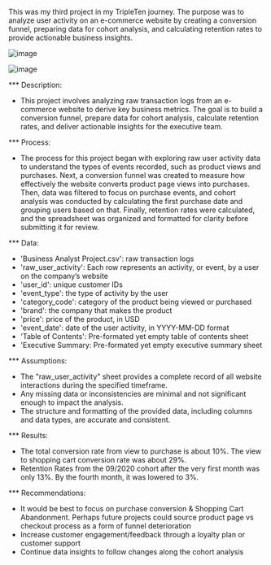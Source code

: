This was my third project in my TripleTen journey. The purpose was to analyze user activity on an e-commerce website by creating a conversion funnel, preparing data for cohort analysis, and calculating retention rates to provide actionable business insights.

![image](https://github.com/user-attachments/assets/e8bdfbc2-432e-4773-a031-8fcf132040cc)

![image](https://github.com/user-attachments/assets/5d137b43-d1af-403c-8658-590ebda225c7)

*** Description: 
- This project involves analyzing raw transaction logs from an e-commerce website to derive key business metrics. The goal is to build a conversion funnel, prepare data for cohort analysis, calculate retention rates, and deliver actionable insights for the executive team.

*** Process:
- The process for this project began with exploring raw user activity data to understand the types of events recorded, such as product views and purchases. Next, a conversion funnel was created to measure how effectively the website converts product page views into purchases. Then, data was filtered to focus on purchase events, and cohort analysis was conducted by calculating the first purchase date and grouping users based on that. Finally, retention rates were calculated, and the spreadsheet was organized and formatted for clarity before submitting it for review.
  
*** Data:
- 'Business Analyst Project.csv': raw transaction logs
- 'raw_user_activity': Each row represents an activity, or event, by a user on the company’s website
- 'user_id': unique customer IDs
- 'event_type': the type of activity by the user
- 'category_code': category of the product being viewed or purchased
- 'brand': the company that makes the product
- 'price': price of the product, in USD
- 'event_date': date of the user activity, in YYYY-MM-DD format
- 'Table of Contents': Pre-formated yet empty table of contents sheet
- 'Executive Summary: Pre-formated yet empty executive summary sheet
  
*** Assumptions:
- The "raw_user_activity" sheet provides a complete record of all website interactions during the specified timeframe.
- Any missing data or inconsistencies are minimal and not significant enough to impact the analysis.
- The structure and formatting of the provided data, including columns and data types, are accurate and consistent.
  
*** Results:
- The total conversion rate from view to purchase is about 10%. The view to shopping cart conversion rate was about 29%.
- Retention Rates from the 09/2020 cohort after the very first month was only 13%. By the fourth month, it was lowered to 3%.
  
*** Recommendations: 
- It would be best to focus on purchase conversion & Shopping Cart Abandonment. Perhaps future projects could source product page vs checkout process as a form of funnel deterioration
- Increase customer engagement/feedback through a loyalty plan or customer support
- Continue data insights to follow changes along the cohort analysis
